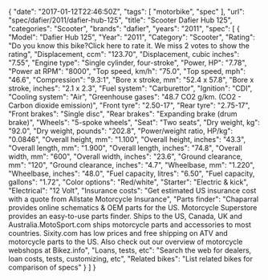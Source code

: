 {
    "date": "2017-01-12T22:46:50Z",
    "tags": [
        "motorbike",
        "spec"
    ],
    "url": "spec\/dafier\/2011\/dafier-hub-125",
    "title": "Scooter Dafier Hub 125",
    "categories": "Scooter",
    "brands": "dafier",
    "years": "2011",
    "spec": [
        {
            "Model": "Dafier Hub 125",
            "Year": "2011",
            "Category": "Scooter",
            "Rating": "Do you know this bike?Click here to rate it. We miss 2 votes to show the rating",
            "Displacement, ccm": "123.70",
            "Displacement, cubic inches": "7.55",
            "Engine type": "Single cylinder, four-stroke",
            "Power, HP": "7.78",
            "Power at RPM": "8000",
            "Top speed, km\/h": "75.0",
            "Top speed, mph": "46.6",
            "Compression": "9.3:1",
            "Bore x stroke, mm": "52.4 x 57.8",
            "Bore x stroke, inches": "2.1 x 2.3",
            "Fuel system": "Carburettor",
            "Ignition": "CDI",
            "Cooling system": "Air",
            "Greenhouse gases": "48.7 CO2 g\/km. (CO2 - Carbon dioxide emission)",
            "Front tyre": "2.50-17",
            "Rear tyre": "2.75-17",
            "Front brakes": "Single disc",
            "Rear brakes": "Expanding brake (drum brake)",
            "Wheels": "5-spoke wheels",
            "Seat": "Two seats",
            "Dry weight, kg": "92.0",
            "Dry weight, pounds": "202.8",
            "Power\/weight ratio, HP\/kg": "0.0846",
            "Overall height, mm": "1.100",
            "Overall height, inches": "43.3",
            "Overall length, mm": "1.900",
            "Overall length, inches": "74.8",
            "Overall width, mm": "600",
            "Overall width, inches": "23.6",
            "Ground clearance, mm": "120",
            "Ground clearance, inches": "4.7",
            "Wheelbase, mm": "1.220",
            "Wheelbase, inches": "48.0",
            "Fuel capacity, litres": "6.50",
            "Fuel capacity, gallons": "1.72",
            "Color options": "Red\/white",
            "Starter": "Electric & kick",
            "Electrical": "12 Volt",
            "Insurance costs": "Get estimated US insurance cost with a quote from Allstate Motorcycle Insurance",
            "Parts finder": "Chaparral provides online schematics & OEM parts for the US.   Motorcycle Superstore provides an easy-to-use parts finder. Ships to the US, Canada, UK and Australia.MotoSport.com ships motorcycle parts and accessories to most countries.    Sixity.com has low prices and free shipping on ATV and motorcycle parts to the US. Also check out our overview of motorcycle webshops at Bikez.info",
            "Loans, tests, etc": "Search the web for dealers, loan costs, tests, customizing, etc",
            "Related bikes": "List related bikes for comparison of specs"
        }
    ]
}